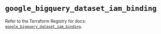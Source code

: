 # `google_bigquery_dataset_iam_binding`

Refer to the Terraform Registry for docs: [`google_bigquery_dataset_iam_binding`](https://registry.terraform.io/providers/hashicorp/google/6.11.0/docs/resources/bigquery_dataset_iam_binding).

